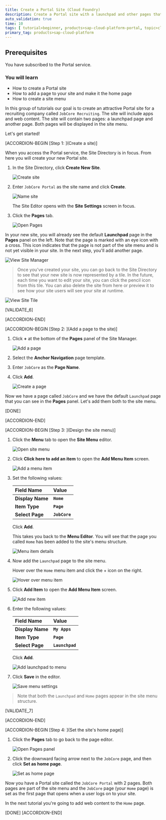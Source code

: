 ```yaml
---
title: Create a Portal Site (Cloud Foundry)
description: Create a Portal site with a launchpad and other pages that will contain apps and web content.
auto_validation: true
time: 10
tags: [ tutorial>beginner, products>sap-cloud-platform-portal, topic>cloud, products>sap-fiori ]
primary_tag: products>sap-cloud-platform
---
```


## Prerequisites
You have subscribed to the Portal service.


### You will learn
  - How to create a Portal site
  - How to add a page to your site and make it the home page
  - How to create a site menu

In this group of tutorials our goal is to create an attractive Portal site for a recruiting company called `JobCore Recruiting`. The site will include apps and web content. The site will contain two pages: a launchpad page and another page. Both pages will be displayed in the site menu.

Let's get started!

[ACCORDION-BEGIN [Step 1: ](Create a site)]

When you access the Portal service, the Site Directory is in focus. From here you will create your new Portal site.


1. In the Site Directory, click **Create New Site**.

    ![Create site](5_create_new_site.png)

2. Enter `JobCore Portal` as the site name and click **Create**.

    ![Name site](6_name_site.png)

    The Site Editor opens with the **Site Settings** screen in focus.

3. Click the **Pages** tab.

    ![Open Pages](7a_open_pages_tab.png)

In your new site, you will already see the default **Launchpad** page in the **Pages** panel on the left. Note that the page is marked with an eye icon with a cross. This icon indicates that the page is not part of the site menu and is not yet visible in your site. In the next step, you'll add another page.

  ![View Site Manager](7_view_launchpad_page.png)

>Once you've created your site, you can go back to the Site Directory to see that your new site is now represented by a tile. In the future, each time you want to edit your site, you can click the pencil icon from this tile. You can also delete the site from here or preview it to see how your site users will see your site at runtime.

![View Site Tile](8_view_site_tile.png)


[VALIDATE_6]

[ACCORDION-END]


[ACCORDION-BEGIN [Step 2: ](Add a page to the site)]


1. Click **+** at the bottom of the  **Pages** panel of the Site Manager.

    ![Add a page](8a_add_page.png)

2. Select the **Anchor Navigation** page template.

3. Enter `JobCore` as the **Page Name**.

4. Click **Add**.

    ![Create a page](9_create_freestyle_page.png)

Now we have a page called `JobCore` and we have the default `Launchpad` page that you can see in the **Pages** panel. Let's add them both to the site menu.   

[DONE]

[ACCORDION-END]


[ACCORDION-BEGIN [Step 3: ](Design the site menu)]


1. Click the **Menu** tab to open the **Site Menu** editor.

    ![Open site menu](10_open_site_menu.png)

2. Click  **Click here to add an item** to open the **Add Menu Item** screen.

    ![Add a menu item](11_add_menu_item.png)

3. Set the following values:


    |  Field Name     | Value
    |  :------------- | :-------------
    |  **Display Name**           | **`Home`**
    |  **Item Type**           | **`Page`**
    |  **Select Page**    | **`JobCore`**

    Click **Add**.  

    This takes you back to the **Menu Editor**. You will see that the page you called `Home` has been added to the site's menu structure.

    ![Menu item details](11a_edit_menu.png)

5. Now add the `Launchpad` page to the site menu.

    Hover over the `Home` menu item and click the + icon on the right.

    ![Hover over menu item](13_hover.png)

6. Click **Add Item** to open the **Add Menu Item** screen.

    ![Add new item](13a_add_new_item.png)

7. Enter the following values:

    |  Field Name     | Value
    |  :------------- | :-------------
    |  **Display Name**           | **`My Apps`**
    |  **Item Type**           | **`Page`**
    |  **Select Page**    | **`Launchpad`**

    Click **Add**.

    ![Add launchpad to menu](14_add_launchpad_tomenu.png)

9. Click **Save** in the editor.

    ![Save menu settings](15_save_menu_launchpad.png)

>Note that both the `Launchpad` and `Home` pages appear in the site menu structure.

[VALIDATE_7]

[ACCORDION-END]


[ACCORDION-BEGIN [Step 4: ](Set the site's home page)]


1. Click the **Pages** tab to go back to the page editor.

    ![Open Pages panel](17_pages_panel.png)

2. Click the downward facing arrow next to the `JobCore` page, and then click **Set as home page**.

    ![Set as home page](18_set_home_page.png)

Now you have a Portal site called the `JobCore Portal` with 2 pages. Both pages are part of the site menu and the `JobCore` page (your `Home` page) is set as the first page that opens when a user logs on to your site.

In the next tutorial you're going to add web content to the `Home` page.

[DONE]
[ACCORDION-END]
